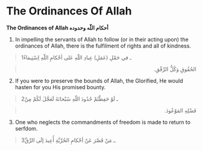 The Ordinances Of Allah
=======================

**The Ordinances of Allah أحكام اللّه وحدوده**

1. In impelling the servants of Allah to follow (or in their acting
upon) the ordinances of Allah, there is the fulfilment of rights and all
of kindness.

> 1ـ في حَمْلِ (عَمَلِ) عِبادِ اللّهِ عَلى أحْكامِ اللّهِ اِسْتِيفاءُ
<blockquote dir="rtl">
  <p>
الحُقُوقِ وَكُلُّ الرِّفْقِ.
  </p>
</blockquote>

2. If you were to preserve the bounds of Allah, the Glorified, He would
hasten for you His promised bounty.

> 2ـ لَوْ حَفِظْتُمْ حُدُودَ اللّهِ سُبْحانَهُ لَعَجَّلَ لَكُمْ مِنْ
<blockquote dir="rtl">
  <p>
فَضْلِهِ المَوْعُودَ.
  </p>
</blockquote>

3. One who neglects the commandments of freedom is made to return to
serfdom.

> 3ـ مَنْ قَصَّرَ عَنْ أحْكامِ الحُرِّيَّةِ أُعِيدَ إلَى الرِّقِّ.


